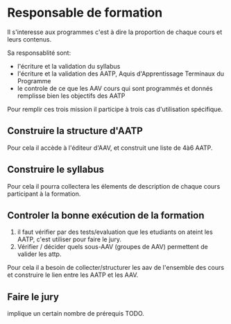 # Responsable de formation 

Il s'interesse aux programmes c'est à dire la proportion de chaque cours et leurs contenus.  

Sa responsablité sont:
- l'écriture et la validation du syllabus
- l'écriture et la validation des AATP, Aquis d'Apprentissage Terminaux du Programme
- le controle de ce que les AAV cours qui sont programmés et donnés remplisse bien les objectifs des AATP

Pour remplir ces trois mission il participe à trois cas d'utilisation spécifique.

## Construire la structure d'AATP

Pour cela il accède à l'éditeur d'AAV, et construit une liste de 4à6 AATP.

## Construire le syllabus 

Pour cela il pourra collectera les élements de description de chaque cours participant à la formation.

## Controler la bonne exécution de la formation

1) il faut vérifier par des tests/evaluation que les etudiants on ateint les AATP, c'est utiliser pour faire le jury.
2) Vérifier / décider quels sous-AAV (groupes de AAV) permettent de valider les attp.

Pour cela il a besoin de collecter/structurer les aav de l'ensemble des cours et construire le lien entre les AATP et les AAV.

## Faire le jury 

implique un certain nombre de prérequis TODO.





